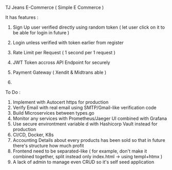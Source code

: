 TJ Jeans E-Commerce ( Simple E Commerce )

It has features :

1. Sign Up user verified directly using random token ( let user click on it to be able for login in future )

2. Login unless verified with token earlier from register

3. Rate Limit per Request ( 1 second per 1 request )

4. JWT Token accross API Endpoint for securely

5. Payment Gateway ( Xendit & Midtrans able )

6.


To Do :

1. Implement with Autocert https for production
2. Verify Email with real email using SMTP/Gmail-like verification code
3. Build Microservices between types.go
4. Monitor any services with Prometheus/Jaeger UI combined with Grafana
5. Use secure environtment variable d with Hashicorp Vault instead for production 
6. CI/CD, Docker, K8s
7. Accounting Details about every products has been sold so that in future there's structure how much profit
8. Frontend need to be separated-like ( for example, don't make it combined together, split instead only index.html -> using templ+htmx )
9. A lack of admin to manage even CRUD so it's self seed application



